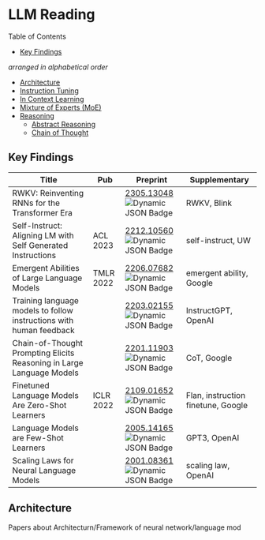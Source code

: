 # LLM Reading

Table of Contents

- [Key Findings](#key-findings)

*arranged in alphabetical order*

- [Architecture](#architecture)
- [Instruction Tuning](#instruction-tuning)
- [In Context Learning](#in-context-learning)
- [Mixture of Experts (MoE)](#mixture-of-experts-moe)
- [Reasoning](#reasoning)
  - [Abstract Reasoning](#abstract-reasoning)
  - [Chain of Thought](#chain-of-thought)

## Key Findings

| Title                                                                 | Pub       | Preprint                                                                                                                                                                                                                                                                                               | Supplementary                      |
| --------------------------------------------------------------------- | --------- | ------------------------------------------------------------------------------------------------------------------------------------------------------------------------------------------------------------------------------------------------------------------------------------------------------ | ---------------------------------- |
| RWKV: Reinventing RNNs for the Transformer Era                        |           | [2305.13048](https://arxiv.org/abs/2305.13048)          <br />   ![Dynamic JSON Badge](https://img.shields.io/badge/dynamic/json?url=https%3A%2F%2Fapi.semanticscholar.org%2Fgraph%2Fv1%2Fpaper%2F026b3396a63ed5772329708b7580d633bb86bec9%3Ffields%3DcitationCount&query=%24.citationCount&label=citation) | RWKV, Blink                        |
| Self-Instruct: Aligning LM with Self Generated Instructions           | ACL 2023  | [2212.10560](https://arxiv.org/abs/2212.10560)        <br />   ![Dynamic JSON Badge](https://img.shields.io/badge/dynamic/json?url=https%3A%2F%2Fapi.semanticscholar.org%2Fgraph%2Fv1%2Fpaper%2Fe65b346d442e9962a4276dc1c1af2956d9d5f1eb%3Ffields%3DcitationCount&query=%24.citationCount&label=citation)   | self-instruct, UW                  |
| Emergent Abilities of Large Language Models                           | TMLR 2022 | [2206.07682](https://arxiv.org/abs/2206.07682)  <br />   ![Dynamic JSON Badge](https://img.shields.io/badge/dynamic/json?url=https%3A%2F%2Fapi.semanticscholar.org%2Fgraph%2Fv1%2Fpaper%2Fdac3a172b504f4e33c029655e9befb3386e5f63a%3Ffields%3DcitationCount&query=%24.citationCount&label=citation)         | emergent ability,  Google         |
| Training language models to follow instructions with human feedback   |           | [2203.02155](https://arxiv.org/abs/2203.02155)  <br /> ![Dynamic JSON Badge](https://img.shields.io/badge/dynamic/json?url=https%3A%2F%2Fapi.semanticscholar.org%2Fgraph%2Fv1%2Fpaper%2Fd766bffc357127e0dc86dd69561d5aeb520d6f4c%3Ffields%3DcitationCount&query=%24.citationCount&label=citation)           | InstructGPT, OpenAI                |
| Chain-of-Thought Prompting Elicits Reasoning in Large Language Models |           | [2201.11903](https://arxiv.org/abs/2201.11903)   <br /> ![Dynamic JSON Badge](https://img.shields.io/badge/dynamic/json?url=https%3A%2F%2Fapi.semanticscholar.org%2Fgraph%2Fv1%2Fpaper%2F1b6e810ce0afd0dd093f789d2b2742d047e316d5%3Ffields%3DcitationCount&query=%24.citationCount&label=citation)          | CoT, Google                        |
| Finetuned Language Models Are Zero-Shot Learners                      | ICLR 2022 | [2109.01652](https://arxiv.org/abs/2109.01652)   <br /> ![Dynamic JSON Badge](https://img.shields.io/badge/dynamic/json?url=https%3A%2F%2Fapi.semanticscholar.org%2Fgraph%2Fv1%2Fpaper%2Fff0b2681d7b05e16c46dfb71d980cc2f605907cd%3Ffields%3DcitationCount&query=%24.citationCount&label=citation)          | Flan, instruction finetune, Google |
| Language Models are Few-Shot Learners                                 |           | [2005.14165](https://arxiv.org/abs/2005.14165)    <br /> ![Dynamic JSON Badge](https://img.shields.io/badge/dynamic/json?url=https%3A%2F%2Fapi.semanticscholar.org%2Fgraph%2Fv1%2Fpaper%2F6b85b63579a916f705a8e10a49bd8d849d91b1fc%3Ffields%3DcitationCount&query=%24.citationCount&label=citation)         | GPT3, OpenAI                       |
| Scaling Laws for Neural Language Models                               |           | [2001.08361](https://arxiv.org/abs/2001.08361) <br />   ![Dynamic JSON Badge](https://img.shields.io/badge/dynamic/json?url=https%3A%2F%2Fapi.semanticscholar.org%2Fgraph%2Fv1%2Fpaper%2Fe6c561d02500b2596a230b341a8eb8b921ca5bf2%3Ffields%3DcitationCount&query=%24.citationCount&label=citation)          | scaling law, OpenAI                |

## Architecture

Papers about Architecturn/Framework of neural network/language mod